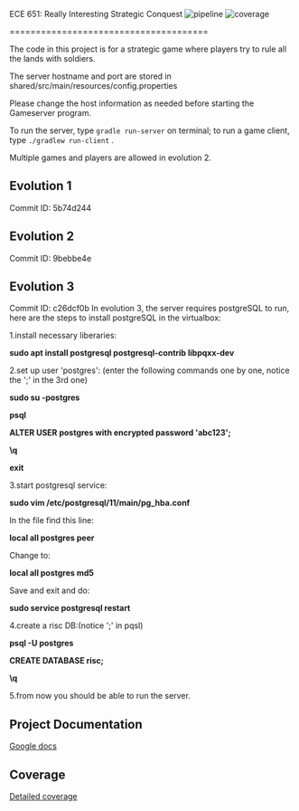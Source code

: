 ECE 651:  Really Interesting Strategic Conquest
![pipeline](https://gitlab.oit.duke.edu/ll199/ece651-spr20-g2/badges/master/pipeline.svg)
![coverage](https://gitlab.oit.duke.edu/ll199/ece651-spr20-g2/badges/master/coverage.svg?job=test)

======================================

The code in this project is for a strategic game where players try to rule all the lands with soldiers.

The server hostname and port are stored in shared/src/main/resources/config.properties

Please change the host information as needed before starting the Gameserver program.

To run the server, type `gradle run-server` on terminal; to run a game client, type `./gradlew run-client` .

Multiple games and players are allowed in evolution 2.

## Evolution 1
Commit ID: 5b74d244

## Evolution 2
Commit ID: 9bebbe4e

## Evolution 3
Commit ID: c26dcf0b
In evolution 3, the server requires postgreSQL to run, here are the steps to install postgreSQL in the virtualbox:

1.install necessary liberaries:

**sudo apt install postgresql postgresql-contrib libpqxx-dev**

2.set up user 'postgres': (enter the following commands one by one, notice the ';' in the 3rd one)

**sudo su -postgres**
  
**psql**
  
**ALTER USER postgres with encrypted password 'abc123';**
  
**\q**
  
**exit**

3.start postgresql service:

**sudo vim /etc/postgresql/11/main/pg_hba.conf**
  
  In the file find this line:
  
**local  all  postgres  peer** 
  
  Change to:  
  
**local  all  postgres  md5**
  
  Save and exit and do:
  
**sudo service postgresql restart**

4.create a risc DB:(notice ';' in pqsl)

**psql -U postgres**
  
**CREATE DATABASE risc;**
  
**\q**

5.from now you should be able to run the server.


## Project Documentation
[Google docs](https://drive.google.com/drive/folders/1HKee59YFFU2iZOK2iDAKOgeY09z0fdPw?usp=sharing)

## Coverage
[Detailed coverage](https://ll199.pages.oit.duke.edu/ece651-spr20-g2/dashboard.html)
